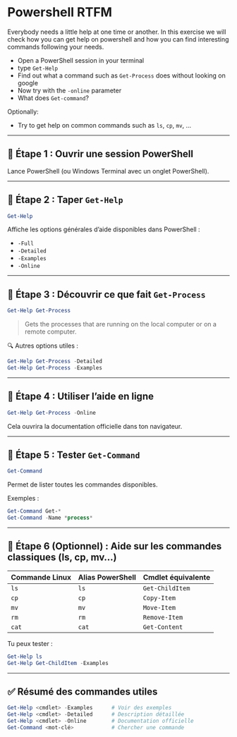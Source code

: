 # Powershell RTFM

Everybody needs a little help at one time or another. In this exercise we will check how you can get help on powershell and how you can find interesting commands following your needs.

- Open a PowerShell session in your terminal
- type `Get-Help`
- Find out what a command such as `Get-Process` does without looking on google
- Now try with the `-online` parameter
- What does `Get-command`? 

Optionally:

- Try to get help on common commands such as `ls`, `cp`, `mv`, ...

---

## 🔹 Étape 1 : Ouvrir une session PowerShell

Lance PowerShell (ou Windows Terminal avec un onglet PowerShell).

---

## 🔹 Étape 2 : Taper `Get-Help`

```powershell
Get-Help
```

Affiche les options générales d’aide disponibles dans PowerShell :
- `-Full`
- `-Detailed`
- `-Examples`
- `-Online`

---

## 🔹 Étape 3 : Découvrir ce que fait `Get-Process`

```powershell
Get-Help Get-Process
```

> Gets the processes that are running on the local computer or on a remote computer.

🔍 Autres options utiles :

```powershell
Get-Help Get-Process -Detailed
Get-Help Get-Process -Examples
```

---

## 🔹 Étape 4 : Utiliser l’aide en ligne

```powershell
Get-Help Get-Process -Online
```

Cela ouvrira la documentation officielle dans ton navigateur.

---

## 🔹 Étape 5 : Tester `Get-Command`

```powershell
Get-Command
```

Permet de lister toutes les commandes disponibles.

Exemples :

```powershell
Get-Command Get-*
Get-Command -Name *process*
```

---

## 🔹 Étape 6 (Optionnel) : Aide sur les commandes classiques (ls, cp, mv…)

| Commande Linux | Alias PowerShell | Cmdlet équivalente         |
|----------------|------------------|-----------------------------|
| `ls`           | `ls`             | `Get-ChildItem`             |
| `cp`           | `cp`             | `Copy-Item`                 |
| `mv`           | `mv`             | `Move-Item`                 |
| `rm`           | `rm`             | `Remove-Item`               |
| `cat`          | `cat`            | `Get-Content`               |

Tu peux tester :

```powershell
Get-Help ls
Get-Help Get-ChildItem -Examples
```

---

## ✅ Résumé des commandes utiles

```powershell
Get-Help <cmdlet> -Examples      # Voir des exemples
Get-Help <cmdlet> -Detailed      # Description détaillée
Get-Help <cmdlet> -Online        # Documentation officielle
Get-Command <mot-clé>            # Chercher une commande
```
